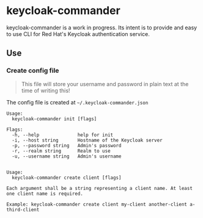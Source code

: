 # keycloak-commander
keycloak-commander is a work in progress. Its intent is to provide and easy to use CLI for Red Hat's Keycloak authentication service.
## Use
### Create config file
> This file will store your username and password in plain text at the time of writing this!

The config file is created at `~/.keycloak-commander.json`
```
Usage:
  keycloak-commander init [flags]

Flags:
  -h, --help              help for init
  -i, --host string       Hostname of the Keycloak server
  -p, --password string   Admin's password
  -r, --realm string      Realm to use
  -u, --username string   Admin's username


Usage:
  keycloak-commander create client [flags]

Each argument shall be a string representing a client name. At least one client name is required.

Example: keycloak-commander create client my-client another-client a-third-client
```

